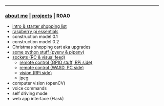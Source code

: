 * * *
### [about me](https://abradaric.me/)   |   [projects](./projects.html) | R0A0

-  [intro & starter shopping list](./r0a0_intro.html)
-  [raspberry pi essentials](./r0a0_rpi_essentials.html)
-  construction model 0.1
-  construction model 0.2
-  Christmas shopping cart aka upgrades
-  [some python stuff (pyenv & pipenv)](./r0a0_python.html)
-  [sockets (RC & visual feed)](./r0a0_sockets.html)
   - [remote control (GPIO stuff, RPi side)](./r0a0_rpi_rc.md)
   - [remote control (WASD, PC side)](./r0a0_pc_rc.html)
   - [vision (RPi side)](./r0a0_vision_rpi.html)
   - jpeg
-  computer vision (openCV)
-  voice commands
-  self driving mode
-  web app interface (Flask)
